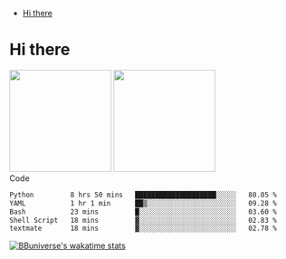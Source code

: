 <!--ts-->
* [Hi there](#hi-there)

<!-- Created by https://github.com/ekalinin/github-markdown-toc -->
<!-- Added by: runner, at: Wed Sep 27 04:19:34 UTC 2023 -->

<!--te-->


# Hi there

<!--
**BBuniverse/BBuniverse** is a ✨ _special_ ✨ repository because its `README.md` (this file) appears on your GitHub profile.

Here are some ideas to get you started:

- 🔭 I’m currently working on ...
- 🌱 I’m currently learning ...
- 👯 I’m looking to collaborate on ...
- 🤔 I’m looking for help with ...
- 💬 Ask me about ...
- 📫 How to reach me: ...
- 😄 Pronouns: ...
- ⚡ Fun fact: ...
-->


<div display="flex">
  <img src="https://github-readme-stats.vercel.app/api?username=BBuniverse&show_icons=true&count_private=true&theme=radical&hide_border=true" height="180"/>
  <img src="https://github-readme-stats.vercel.app/api/top-langs/?username=BBuniverse&layout=compact&theme=radical&hide_border=true" height="180"/>
</div
     

## Code
<!--START_SECTION:waka-->

```txt
Python         8 hrs 50 mins   ████████████████████░░░░░   80.05 %
YAML           1 hr 1 min      ██▒░░░░░░░░░░░░░░░░░░░░░░   09.28 %
Bash           23 mins         █░░░░░░░░░░░░░░░░░░░░░░░░   03.60 %
Shell Script   18 mins         ▓░░░░░░░░░░░░░░░░░░░░░░░░   02.83 %
textmate       18 mins         ▓░░░░░░░░░░░░░░░░░░░░░░░░   02.78 %
```

<!--END_SECTION:waka-->
     
[![BBuniverse's wakatime stats](https://github-readme-stats.vercel.app/api/wakatime?username=BBuniverse)](https://github.com/anuraghazra/github-readme-stats)
